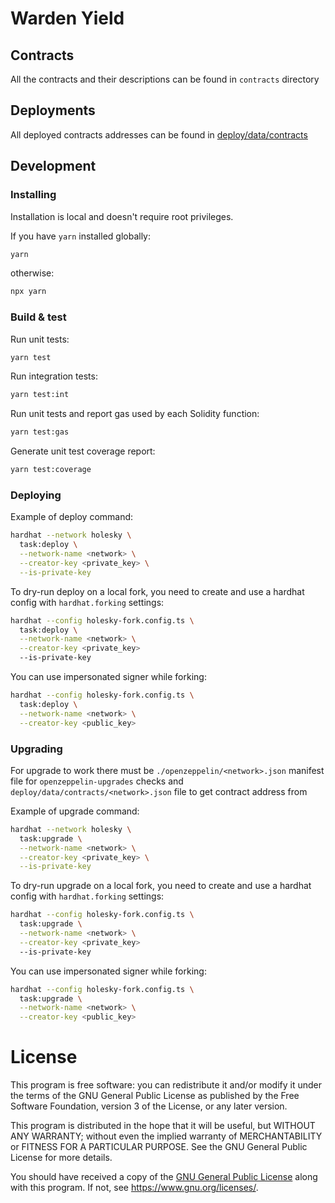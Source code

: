 # Warden Yield

## Contracts

All the contracts and their descriptions can be found in `contracts` directory

## Deployments

All deployed contracts addresses can be found in [deploy/data/contracts](./deploy/data/contracts)

## Development

### Installing

Installation is local and doesn't require root privileges.

If you have `yarn` installed globally:

```bash
yarn
```

otherwise:

```bash
npx yarn
```

### Build & test

Run unit tests:

```bash
yarn test
```

Run integration tests:
```bash
yarn test:int
```

Run unit tests and report gas used by each Solidity function:

```bash
yarn test:gas
```

Generate unit test coverage report:

```bash
yarn test:coverage
```

### Deploying

Example of deploy command:
```bash
hardhat --network holesky \
  task:deploy \
  --network-name <network> \
  --creator-key <private_key> \
  --is-private-key
```

To dry-run deploy on a local fork, you need to create and use a hardhat config with `hardhat.forking` settings:
```bash
hardhat --config holesky-fork.config.ts \
  task:deploy \
  --network-name <network> \
  --creator-key <private_key>
  --is-private-key
```

You can use impersonated signer while forking:
```bash
hardhat --config holesky-fork.config.ts \
  task:deploy \
  --network-name <network> \
  --creator-key <public_key>
```

### Upgrading
For upgrade to work there must be `./openzeppelin/<network>.json` manifest file for `openzeppelin-upgrades` checks and `deploy/data/contracts/<network>.json` file to get contract address from

Example of upgrade command:
```bash
hardhat --network holesky \
  task:upgrade \
  --network-name <network> \
  --creator-key <private_key> \
  --is-private-key
```

To dry-run upgrade on a local fork, you need to create and use a hardhat config with `hardhat.forking` settings:
```bash
hardhat --config holesky-fork.config.ts \
  task:upgrade \
  --network-name <network> \
  --creator-key <private_key>
  --is-private-key
```

You can use impersonated signer while forking:
```bash
hardhat --config holesky-fork.config.ts \
  task:upgrade \
  --network-name <network> \
  --creator-key <public_key>
```

# License

This program is free software: you can redistribute it and/or modify
it under the terms of the GNU General Public License as published by
the Free Software Foundation, version 3 of the License, or any later version.

This program is distributed in the hope that it will be useful,
but WITHOUT ANY WARRANTY; without even the implied warranty of
MERCHANTABILITY or FITNESS FOR A PARTICULAR PURPOSE.  See the
GNU General Public License for more details.

You should have received a copy of the [GNU General Public License](LICENSE)
along with this program. If not, see <https://www.gnu.org/licenses/>.
